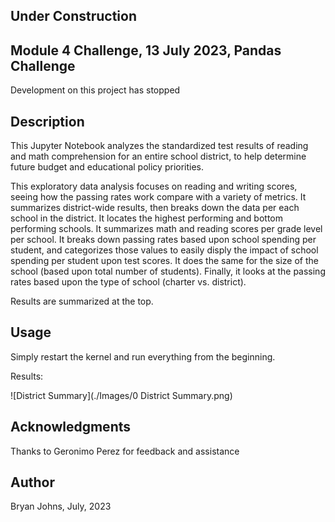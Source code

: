 ## Under Construction

## Module 4 Challenge, 13 July 2023, Pandas Challenge

Development on this project has stopped

## Description

This Jupyter Notebook analyzes the standardized test results of reading and math comprehension for an entire school district, to help determine future budget and educational policy priorities.

This exploratory data analysis focuses on reading and writing scores, seeing how the passing rates work compare with a variety of metrics. It summarizes district-wide results, then breaks down the data per each school in the district. It locates the highest performing and bottom performing schools. It summarizes math and reading scores per grade level per school. It breaks down passing rates based upon school spending per student, and categorizes those values to easily disply the impact of school spending per student upon test scores. It does the same for the size of the school (based upon total number of students). Finally, it looks at the passing rates based upon the type of school (charter vs. district).

Results are summarized at the top.

## Usage

Simply restart the kernel and run everything from the beginning. 

Results:

![District Summary](./Images/0 District Summary.png)

## Acknowledgments

Thanks to Geronimo Perez for feedback and assistance

## Author

Bryan Johns, July, 2023
